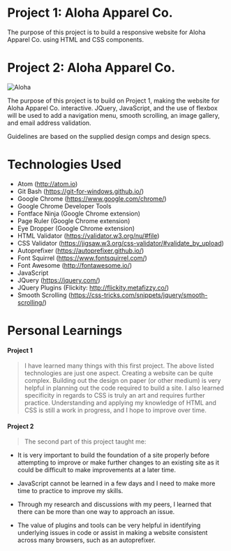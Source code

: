 # Project 1: Aloha Apparel Co.
The purpose of this project is to build a responsive website for Aloha Apparel Co. using HTML and CSS components.

# Project 2: Aloha Apparel Co.

![Aloha](aloha_screenshot.jpg)

The purpose of this project is to build on Project 1, making the website for Aloha Apparel Co. interactive. JQuery, JavaScript, and the use of flexbox will be used to add a navigation menu, smooth scrolling, an image gallery, and email address validation.

Guidelines are based on the supplied design comps and design specs.

# Technologies Used
* Atom (http://atom.io)
* Git Bash (https://git-for-windows.github.io/)
* Google Chrome (https://www.google.com/chrome/)
* Google Chrome Developer Tools
* Fontface Ninja (Google Chrome extension)
* Page Ruler (Google Chrome extension)
* Eye Dropper (Google Chrome extension)
* HTML Validator (https://validator.w3.org/nu/#file)
* CSS Validator (https://jigsaw.w3.org/css-validator/#validate_by_upload)
* Autoprefixer (https://autoprefixer.github.io/)
* Font Squirrel (https://www.fontsquirrel.com/)
* Font Awesome (http://fontawesome.io/)
* JavaScript
* JQuery (https://jquery.com/)
* JQuery Plugins (Flickity: http://flickity.metafizzy.co/)
* Smooth Scrolling (https://css-tricks.com/snippets/jquery/smooth-scrolling/)


# Personal Learnings
#### Project 1
>I have learned many things with this first project. The above listed technologies are just one aspect. Creating a website can be quite complex. Building out the design on paper (or other medium) is very helpful in planning out the code required to build a site. I also learned specificity in regards to CSS is truly an art and requires further practice. Understanding and applying my knowledge of HTML and CSS is still a work in progress, and I hope to improve over time.

#### Project 2
>The second part of this project taught me:

* It is very important to build the foundation of a site properly before attempting to improve or make further changes to an existing site as it could be difficult to make improvements at a later time.

* JavaScript cannot be learned in a few days and I need to make more time to practice to improve my skills.

* Through my research and discussions with my peers, I learned that there can be more than one way to approach an issue.  

* The value of plugins and tools can be very helpful in identifying underlying issues in code or assist in making a website consistent across many browsers, such as an autoprefixer.
